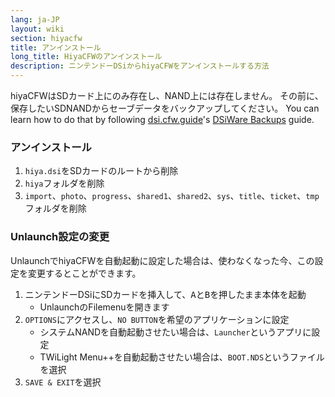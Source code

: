 ```yaml
---
lang: ja-JP
layout: wiki
section: hiyacfw
title: アンインストール
long_title: HiyaCFWのアンインストール
description: ニンテンドーDSiからhiyaCFWをアンインストールする方法
---
```


hiyaCFWはSDカード上にのみ存在し、NAND上には存在しません。 その前に、保存したいSDNANDからセーブデータをバックアップしてください。 You can learn how to do that by following [dsi.cfw.guide](https://dsi.cfw.guide)'s [DSiWare Backups](https://dsi.cfw.guide/dsiware-backups.html) guide.

### アンインストール
1. `hiya.dsi`をSDカードのルートから削除
1. `hiya`フォルダを削除
1. `import`、`photo`、`progress`、`shared1`、`shared2`、`sys`、`title`、`ticket`、`tmp`フォルダを削除

### Unlaunch設定の変更

UnlaunchでhiyaCFWを自動起動に設定した場合は、使わなくなった今、この設定を変更するとことができます。

1. ニンテンドーDSiにSDカードを挿入して、<kbd class="face">A</kbd>と<kbd class="face">B</kbd>を押したまま本体を起動
    - UnlaunchのFilemenuを開きます
1. `OPTIONS`にアクセスし、`NO BUTTON`を希望のアプリケーションに設定
    - システムNANDを自動起動させたい場合は、`Launcher`というアプリに設定
    - TWiLight Menu++を自動起動させたい場合は、`BOOT.NDS`というファイルを選択
1. `SAVE & EXIT`を選択
